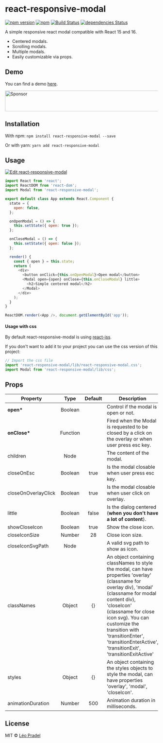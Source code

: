 # react-responsive-modal

[![npm version](https://badge.fury.io/js/react-responsive-modal.svg)](https://badge.fury.io/js/react-responsive-modal)
[![npm](https://img.shields.io/npm/dm/react-responsive-modal.svg)](https://www.npmjs.com/package/react-responsive-modal)
[![Build Status](https://travis-ci.org/pradel/react-responsive-modal.svg?branch=master)](https://travis-ci.org/pradel/react-responsive-modal)
[![dependencies Status](https://david-dm.org/pradel/react-responsive-modal/status.svg)](https://david-dm.org/pradel/react-responsive-modal)

A simple responsive react modal compatible with React 15 and 16.

* Centered modals.
* Scrolling modals.
* Multiple modals.
* Easily customizable via props.

## Demo

You can find a demo [here](https://react-responsive-modal.leopradel.com/).

<a target='_blank' rel='nofollow' href='https://app.codesponsor.io/link/TPcxj3ZMAXdSxzhvJ7SzjaQY/pradel/react-responsive-modal'>
  <img alt='Sponsor' width='888' height='68' src='https://app.codesponsor.io/embed/TPcxj3ZMAXdSxzhvJ7SzjaQY/pradel/react-responsive-modal.svg' />
</a>

## Installation

With npm: `npm install react-responsive-modal --save`

Or with yarn: `yarn add react-responsive-modal`

## Usage

[![Edit react-responsive-modal](https://codesandbox.io/static/img/play-codesandbox.svg)](https://codesandbox.io/s/9jxp669j2o)

```javascript
import React from 'react';
import ReactDOM from 'react-dom';
import Modal from 'react-responsive-modal';

export default class App extends React.Component {
  state = {
    open: false,
  };

  onOpenModal = () => {
    this.setState({ open: true });
  };

  onCloseModal = () => {
    this.setState({ open: false });
  };

  render() {
    const { open } = this.state;
    return (
      <div>
        <button onClick={this.onOpenModal}>Open modal</button>
        <Modal open={open} onClose={this.onCloseModal} little>
          <h2>Simple centered modal</h2>
        </Modal>
      </div>
    );
  }
}

ReactDOM.render(<App />, document.getElementById('app'));
```

#### Usage with css

By default react-responsive-modal is using [react-jss](https://github.com/cssinjs/react-jss).

If you don't want to add it to your project you can use the css version of this project:

```javascript
// Import the css file
import 'react-responsive-modal/lib/react-responsive-modal.css';
import Modal from 'react-responsive-modal/lib/css';
```

## Props

| Property            |   Type   | Default | Description                                                                                                                                                                                                                                                                                                                      |
| ------------------- | :------: | :-----: | -------------------------------------------------------------------------------------------------------------------------------------------------------------------------------------------------------------------------------------------------------------------------------------------------------------------------------- |
| **open\***          | Boolean  |         | Control if the modal is open or not.                                                                                                                                                                                                                                                                                             |
| **onClose\***       | Function |         | Fired when the Modal is requested to be closed by a click on the overlay or when user press esc key.                                                                                                                                                                                                                             |
| children            |   Node   |         | The content of the modal.                                                                                                                                                                                                                                                                                                        |
| closeOnEsc          | Boolean  |  true   | Is the modal closable when user press esc key.                                                                                                                                                                                                                                                                                   |
| closeOnOverlayClick | Boolean  |  true   | Is the modal closable when user click on overlay.                                                                                                                                                                                                                                                                                |
| little              | Boolean  |  false  | Is the dialog centered (**when you don't have a lot of content**).                                                                                                                                                                                                                                                               |
| showCloseIcon       | Boolean  |  true   | Show the close icon.                                                                                                                                                                                                                                                                                                             |
| closeIconSize       |  Number  |   28    | Close icon size.                                                                                                                                                                                                                                                                                                                 |
| closeIconSvgPath    |   Node   |         | A valid svg path to show as icon.                                                                                                                                                                                                                                                                                                |
| classNames          |  Object  |   {}    | An object containing classNames to style the modal, can have properties 'overlay' (classname for overlay div), 'modal' (classname for modal content div), 'closeIcon' (classname for close icon svg). You can customize the transition with 'transitionEnter', 'transitionEnterActive', 'transitionExit', 'transitionExitActive' |
| styles              |  Object  |   {}    | An object containing the styles objects to style the modal, can have properties 'overlay', 'modal', 'closeIcon'.                                                                                                                                                                                                                 |
| animationDuration   |  Number  |   500   | Animation duration in milliseconds.                                                                                                                                                                                                                                                                                              |

## License

MIT © [Léo Pradel](https://www.leopradel.com/)

